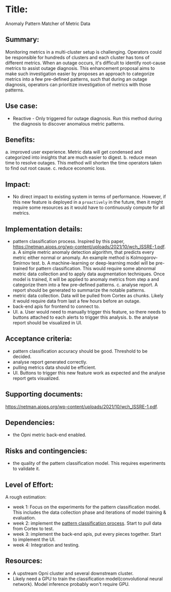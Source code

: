 # Title: 
Anomaly Pattern Matcher of Metric Data

## Summary: 
Monitoring metrics in a multi-cluster setup is challenging. Operators could be responsible for hundreds of clusters and each cluster has tons of different metrics. When an outage occurs, it's difficult to identify root-cause metrics to assist outage diagnosis.
This enhancement proposal aims to make such investigation easier by proposes an approach to categorize metrics into a few pre-defined patterns, such that during an outage diagnosis, operators can prioritize investigation of metrics with those patterns.

## Use case: 
* Reactive - Only triggered for outage diagnosis. Run this method during the diagnosis to discover anomalous metric patterns.

## Benefits: 
a. improved user experience. Metric data will get condensed and categorized into insights that are much easier to digest.
b. reduce mean time to resolve outages. This method will shorten the time operators taken to find out root cause.
c. reduce economic loss.

## Impact: 
* No direct impact to existing system in terms of performance. However, if this new feature is deployed in a `proactively` in the future, then it might require some resources as it would have to continuously compute for all metrics.

## Implementation details: 
* pattern classification process. Inspired by this paper, https://netman.aiops.org/wp-content/uploads/2021/10/wch_ISSRE-1.pdf. 
	a. A simple metric anomaly detection algorithm, that predicts every metric either normal or anomaly. An example method is Kolmogorov-Smirnov test.
	b. A machine-learning or deep-learning model will be pre-trained for pattern classification. This would require some abnormal metric data collection and to apply data augmentation techniques. Once model is trained, it will be applied to anomaly metrics from step a and categorize them into a few pre-defined patterns.
	c. analyse report. A report should be generated to summarize the notable patterns.
* metric data collection. Data will be pulled from Cortex as chunks. Likely it would require data from last a few hours before an outage.
* back-end apis for frontend to connect to.
* UI. 
	a. User would need to manually trigger this feature, so there needs to buttons attached to each alerts to trigger this analysis.
	b. the analyse report should be visualized in UI.

## Acceptance criteria: 
* pattern classification accuracy should be good. Threshold to be decided. 
* analyse report generated correctly.
* pulling metrics data should be efficient.
* UI. Buttons to trigger this new feature work as expected and the analyse report gets visualized.

## Supporting documents: 
https://netman.aiops.org/wp-content/uploads/2021/10/wch_ISSRE-1.pdf. 

## Dependencies: 
* the Opni metric back-end enabled.

## Risks and contingencies: 
* the quality of the pattern classification model. This requires experiments to validate it.

## Level of Effort: 
A rough estimation:
* week 1: Focus on the experiments for the pattern classification model. This includes the data collection phase and iterations of model training & evaluation.
* week 2: implement the [pattern classification process](#Implementation-details). Start to pull data from Cortex to test.
* week 3: implement the back-end apis, put every pieces together. Start to implement the UI.
* week 4: Integration and testing.

## Resources: 
* A upstream Opni cluster and several downstream cluster.
* Likely need a GPU to train the classification model(convolutional neural network). Model inference probably won't require GPU.
